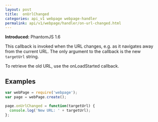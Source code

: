 ```yaml
---
layout: post
title:  onUrlChanged
categories: api_v1 webpage webpage-handler
permalink: api/v1/webpage/handler/on-url-changed.html
---
```


**Introduced:** PhantomJS 1.6

This callback is invoked when the URL changes, e.g. as it navigates away from the current URL. The only argument to the callback is the new `targetUrl` string.

To retrieve the old URL, use the onLoadStarted callback.

## Examples

```javascript
var webPage = require('webpage');
var page = webPage.create();

page.onUrlChanged = function(targetUrl) {
  console.log('New URL: ' + targetUrl);
};
```








